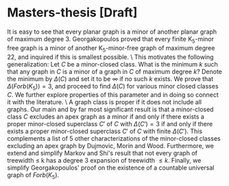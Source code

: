# Masters-thesis [Draft]

It is easy to see that every planar graph is a minor of another planar graph of maximum degree 3. Georgakopoulos proved that every finite K$_5$-minor free graph is a minor of another K$_5$-minor-free graph of maximum degree 22, and inquired if this is smallest possible. 
\\
This motivates the following generalization: Let $C$ be a minor-closed class. What is the minimum $k$ such that any graph in $C$ is a minor of a graph in $C$ of maximum degree $k$? Denote the minimum by $Δ(C)$ and set it to be $\infty$ if no such $k$ exists. We prove that $Δ(Forb(K_5))=3$, and proceed to find $Δ(C)$ for various minor closed classes $C$. We further explore properties of this parameter and in doing so connect it with the literature.
\\
A graph class is proper if it does not include all graphs. Our main and by far most significant result is that a minor-closed class $C$ excludes an apex graph as a minor if and only if there exists a proper minor-closed superclass $C'$ of $C$ with $Δ(C')=3$ if and only if there exists a proper minor-closed superclass $C'$ of $C$ with finite $Δ(C')$. This complements a list of 5 other characterizations of the minor-closed classes excluding an apex graph by Dujmovic, Morin and Wood. Furthermore, we extend and simplify Markov and Shi's result that not every graph of treewidth $\leq$ k has a degree 3 expansion of treewidth $\leq k$. Finally, we simplify Georgakopoulos' proof on the existence of a countable universal graph of $Forb(K_5)$.
